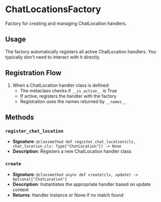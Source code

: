 # ChatLocationsFactory

Factory for creating and managing ChatLocation handlers.

## Usage

The factory automatically registers all active ChatLocation handlers. 
You typically don't need to interact with it directly.

## Registration Flow

1. When a ChatLocation handler class is defined:
   - The metaclass checks if `__is_active__` is True
   - If active, registers the handler with the factory
   - Registration uses the names returned by `__names__`

## Methods

### `register_chat_location`
- **Signature**: `@classmethod def register_chat_location(cls, chat_location_cls: Type["ChatLocation"]) -> None`
- **Description**: Registers a new ChatLocation handler class

### `create`
- **Signature**: `@classmethod async def create(cls, update) -> Optional["ChatLocation"]`
- **Description**: Instantiates the appropriate handler based on update content
- **Returns**: Handler instance or None if no match found
